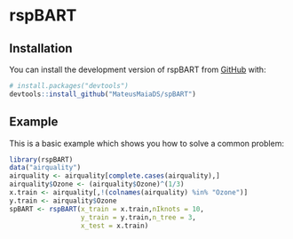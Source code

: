 
# rspBART

<!-- badges: start -->
<!-- badges: end -->

## Installation

You can install the development version of rspBART from [GitHub](https://github.com/) with:

``` r
# install.packages("devtools")
devtools::install_github("MateusMaiaDS/spBART")
```

## Example

This is a basic example which shows you how to solve a common problem:

``` r
library(rspBART)
data("airquality")
airquality <- airquality[complete.cases(airquality),]
airquality$Ozone <- (airquality$Ozone)^(1/3)
x.train <- airquality[,!(colnames(airquality) %in% "Ozone")]
y.train <- airquality$Ozone
spBART <- rspBART(x_train = x.train,nIknots = 10,
                  y_train = y.train,n_tree = 3,
                  x_test = x.train)
```


